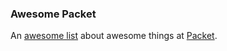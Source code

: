 ### Awesome Packet

An [awesome list](https://github.com/sindresorhus/awesome) about awesome things at [Packet](http://www.packet.com).

